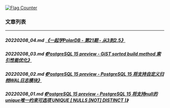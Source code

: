 <a rel="nofollow" href="http://info.flagcounter.com/h9V1"  ><img src="http://s03.flagcounter.com/count/h9V1/bg_FFFFFF/txt_000000/border_CCCCCC/columns_2/maxflags_12/viewers_0/labels_0/pageviews_0/flags_0/"  alt="Flag Counter"  border="0"  ></a>  
  
### 文章列表  
----  
##### 20220208_04.md   [《一起学PolarDB - 第21期 - 从3到2.5》](20220208_04.md)  
##### 20220208_03.md   [《PostgreSQL 15 preview - GiST sorted build method 索引性能优化》](20220208_03.md)  
##### 20220208_02.md   [《PostgreSQL 15 preview - PostgreSQL 15 将支持自定义归档WAL日志模块》](20220208_02.md)  
##### 20220208_01.md   [《PostgreSQL 15 preview - PostgreSQL 15 将支持null的unique唯一约束可选项 UNIQUE [ NULLS [NOT] DISTINCT ]》](20220208_01.md)  
